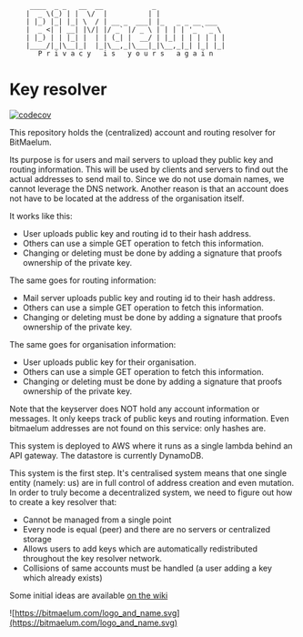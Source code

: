     
         ____  _ _   __  __            _                 
        |  _ \(_) | |  \/  |          | |                
        | |_) |_| |_| \  / | __ _  ___| |_   _ _ __ ___  
        |  _ <| | __| |\/| |/ _` |/ _ \ | | | | '_ ` _ \ 
        | |_) | | |_| |  | | (_| |  __/ | |_| | | | | | |
        |____/|_|\__|_|  |_|\__,_|\___|_|\__,_|_| |_| |_|
           P r i v a c y   i s   y o u r s   a g a i n                                          

# Key resolver

[![codecov](https://codecov.io/gh/bitmaelum/key-resolver-go/branch/develop/graph/badge.svg?token=IHXRZZO8KQ)](undefined)

This repository holds the (centralized) account and routing resolver for BitMaelum.

Its purpose is for users and mail servers to upload they public key and routing information. This will be used by 
clients and servers to find out the actual addresses to send mail to. Since we do not use domain names, we cannot 
leverage the DNS network. Another reason is that an account does not have to be located at the address of the 
organisation itself.

It works like this:

  - User uploads public key and routing id to their hash address.
  - Others can use a simple GET operation to fetch this information.
  - Changing or deleting must be done by adding a signature that proofs ownership of the private key.
  
The same goes for routing information:

  - Mail server uploads public key and routing id to their hash address.
  - Others can use a simple GET operation to fetch this information.
  - Changing or deleting must be done by adding a signature that proofs ownership of the private key.

The same goes for organisation information:

  - User uploads public key for their organisation.
  - Others can use a simple GET operation to fetch this information.
  - Changing or deleting must be done by adding a signature that proofs ownership of the private key.


Note that the keyserver does NOT hold any account information or messages. It only keeps track of public 
keys and routing information. Even bitmaelum addresses are not found on this service: only hashes are. 

This system is deployed to AWS where it runs as a single lambda behind an API gateway. The datastore is 
currently DynamoDB.


This system is the first step. It's centralised system means that one single entity (namely: us) are 
 in full control of address creation and even mutation. In order to truly become a decentralized system, 
 we need to figure out how to create a key resolver that:

  - Cannot be managed from a single point
  - Every node is equal (peer) and there are no servers or centralized storage
  - Allows users to add keys which are automatically redistributed throughout the key resolver network.
  - Collisions of same accounts must be handled (a user adding a key which already exists)
  
Some initial ideas are available [on the wiki](https://github.com/bitmaelum/key-resolver-go/wiki/Key-server-DHT)

![https://bitmaelum.com/logo_and_name.svg](https://bitmaelum.com/logo_and_name.svg)

